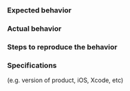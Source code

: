 ### Expected behavior

### Actual behavior

### Steps to reproduce the behavior


### Specifications
(e.g. version of product, iOS, Xcode, etc)